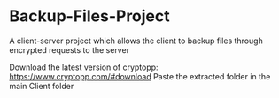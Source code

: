 # Backup-Files-Project
A client-server project which allows the client to backup files through encrypted requests to the server

Download the latest version of cryptopp: https://www.cryptopp.com/#download
Paste the extracted folder in the main Client folder
